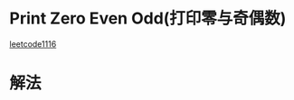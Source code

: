 # Print Zero Even Odd(打印零与奇偶数) 
[leetcode1116]( https://leetcode-cn.com/problems/print-zero-even-odd/) 

# 解法